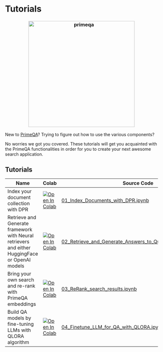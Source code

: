 # Tutorials
<!-- [<i class="fas fa-edit"></i> Edit on GitHub](https://github.com/primeqa/primeqa/edit/main/docs/tutorials/index.md)         -->
<h3 align="center">
    <img width="350" alt="primeqa" src="../_static/img/PrimeQA.png">
</h3>

New to [PrimeQA](https://github.com/primeqa/primeqa)? Trying to figure out how to use the various components? 

No worries we got you covered. These tutorials will get you acquainted with the PrimeQA functionalities in order for you to create your next awesome search application.


## Tutorials
| Name                                     | Colab                                                                                                                                                                                                                                     | Source Code                                                                                                                                      |
| ---------------------------------------- | ----------------------------------------------------------------------------------------------------------------------------------------------------------------------------------------------------------------------------------------- | ------------------------------------------------------------------------------------------------------------------------------------------------ |
| Index your document collection with DPR | [![Open In Colab](https://colab.research.google.com/assets/colab-badge.svg)](https://colab.research.google.com/drive/1itJl5iWJ8fEVK5sqTe_yJu1IQ8KpGkuq#scrollTo=SPqwU9eIigIg)  | [01_Index_Documents_with_DPR.ipynb](01_Index_Documents_with_DPR.ipynb) 
| Retrieve and Generate framework with Neural retrievers and either HuggingFace or OpenAI models | [![Open In Colab](https://colab.research.google.com/assets/colab-badge.svg)](https://colab.research.google.com/drive/1cJ3BzLIdgKbayQFZB4QWTRIF0B92CHYa)  | [02_Retrieve_and_Generate_Answers_to_Questions_with_RAG.ipynb](02_Retrieve_and_Generate_Answers_to_Questions_with_RAG.ipynb)
| Bring your own search and re-rank with PrimeQA embeddings | [![Open In Colab](https://colab.research.google.com/assets/colab-badge.svg)](https://colab.research.google.com/drive/1zPypFF88PNEyFmi-CtQnVHYhZOMdzQVt)  | [03_ReRank_search_results.ipynb](03_ReRank_search_results.ipynb)
| Build QA models by fine-tuning LLMs with QLORA algorithm | [![Open In Colab](https://colab.research.google.com/assets/colab-badge.svg)](https://colab.research.google.com/drive/1qkVvYJOUonE5eLQQozqTkZtHlCqfY6Un)  | [04_Finetune_LLM_for_QA_with_QLORA.ipynb](04_Finetune_LLM_for_QA_with_QLORA.ipynb)


